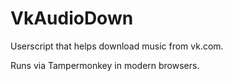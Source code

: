VkAudioDown
===========

Userscript that helps download music from vk.com.

Runs via Tampermonkey in modern browsers.
